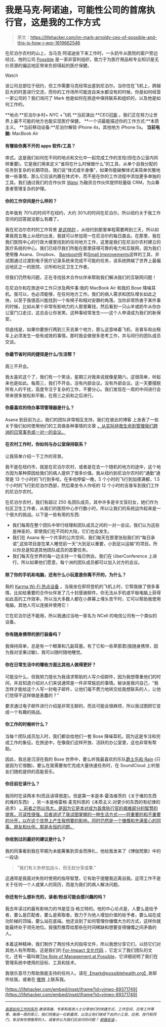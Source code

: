 # 我是马克·阿诺迪，可能性公司的首席执行官，这是我的工作方式

> 原文：<https://lifehacker.com/im-mark-arnoldy-ceo-of-possible-and-this-is-how-i-wor-1619662546>

在尼泊尔农村的山上，当马克·阿诺迪坐下来工作时，一头奶牛从医院的窗户旁边经过。他的公司 [Possible](http://possiblehealth.org/) 是一家非营利组织，致力于为医疗用品和专业知识是无价资源的偏远地区带来负担得起的医疗保健。

Watch

该公司总部位于纽约，但工作需要马克经常出差到尼泊尔。当你住在飞机上，跨越巨大的时差进行交流，而你的工作场所可能连自来水都没有的时候，你是如何经营一家公司的？我们询问了 Mark 他是如何在旅途中保持联系和组织的，以及他是如何工作的。

**地点:**尼泊尔乡村+ NYC +飞机
**当前演出:**CEO[可能](http://www.possiblehealth.org/) 。我们正在努力让世界上最不可能的地方也能实现医疗保健。
**一个词最能描述你的工作方式:**本质主义。
**当前移动设备:**尼泊尔解锁 iPhone 4s，其他地方 iPhone 5s。
**当前电脑:** MacBook Air

#### **有哪些你离不开的 apps 软件/工具？**

体式。这是我们如何在不同的地点和文化中一起完成工作的支柱(但在办公室内同样重要)。它是我们用来定义“谁将在什么时候做什么”的工具，从单个自我分配的任务到复杂的长期项目。我们说“体式或半身像”，如果你能破解体式来简单优雅地做一些事情，那么它应该内置在体式中，而不是在你的工作流程中添加更多单独的工具。我们通过我们的合作伙伴 [Watsi](http://bit.ly/PossibleWatsi) 为融资合作伙伴提供轻量级 CRM，为众筹患者管理复杂的护理。

#### 你的工作空间是什么样的？

去年我有 70%的时间不在纽约，大约 30%的时间在尼泊尔。所以纽约关于我工作空间的回答就没那么有趣了。

我在尼泊尔农村的工作背景 [是这样的](http://bit.ly/bhclouds) 。从纽约到那里单程需要两到三天，所以如果我周五晚上从纽约出发，我就可以参加周一在尼泊尔的每日晨会。在那里，我在我们医院中心的行政大楼里找到的任何地方工作，这里是我们在尼泊尔农村建立的医疗系统的中心。我们已经尽我们所能在那里获得可靠的电力和互联网，因为我们使用像 Asana、Dropbox、 [BambooHR](http://www.bamboohr.com/) 和[Small Improvements](https://www.small-improvements.com/)这样的工具，并试图通过过渡到电子医疗记录系统来完成不可能的任务，该系统跨越了世界上最偏远地区之一的医院、诊所和社区卫生工作者。

但我们仍然有问题，正在寻找技术合作伙伴来帮助我们解决我们的互联网问题！

在尼泊尔和在旅途中工作只涉及两件事:我的 MacBook Air 和我的 Bose 降噪耳机。我可以，也必须能够，在任何地方工作。我们的病人需求和团队增长如此之快，以至于我很高兴能找到一个有椅子和相对安静的角落。当你非常热衷于某件事的时候，比如从某个非常有影响力的人那里筹钱，然后看到一只山羊或奶牛从你办公室门口走过，这总会让你发笑。这种事经常发生——这个人申请成为我们的新保安。

但底线是，如果你要旅行两到三天去某个地方，那么这意味着飞机、吉普车和出租车上必须发生一些有成效的事情。那时我会做很多思考工作，并与同行的团队成员交谈。

#### 你最节省时间的捷径是什么/生活帮？

周三不开会。

我太喜欢这个了，我们有一个笑话，星期三对我来说就像星期六。这很简单，听起来也是如此。每周三，我们不开会。没有内部会议。没有外部会议。这一天要摆脱所有人的干扰，高度专注于复杂的工作，不要分心。我们发现在一周的中间进行会带来很多放松和平衡，在周三之前和之后进行。

#### 你最喜欢的待办事项管理器是什么？

Asana 到目前为止。我们的团队非常相互支持，我们在彼此的博客 上发表了一些关于我们如何使用他们的工具做各种事情的文章 [，从实际拯救生命到管理我们跨洲的日常事务或一对一的会议。](http://possiblehealth.org/blog/asana-management-technology-nepal/)

#### 在农村工作时，你如何与办公室保持联系？

让我简单介绍一下工作的背景。

我不是在纽约市，就是在尼泊尔农村，或者是在去一个随机的地方的途中，这个地方因为某种原因给我们的病人提供了很多价值。我从纽约到尼泊尔农村的“通勤”通常是 13 个小时的飞行到多哈，在多哈停留一晚，5 个小时的飞行到加德满都，1.5 个小时的飞行到尼泊尔西部，然后乘坐令人作呕的 12 个小时的吉普车到我们工作的尼泊尔农村。

在尼泊尔农村，我们有超过 250 名团队成员，其中许多是半文盲妇女，她们作为社区卫生工作者，从我们的医院中心步行数小时。所以让我们的系统运作起来是一个很大的挑战。以下是一些有用的东西:

*   我们每周在整个团队中举行经理和团队成员之间的一对一会议。我们认为这些是神圣的，即使我们在不同的大陆，它们也会发生。
*   我们在 Asana 有一个共享的公共空间，我们每天在那里张贴我们的“每日承诺”,这些项目是在某人睡觉前一天“大到足以重要，小到足以运输”的项目。所以你总是知道其他团队成员的首要任务。
*   我们每天在世界的每一边主持一个每日例会。我们在 UberConference 上进行，所以如果他们愿意，每个洲的团队成员都可以加入对方的会议。

#### 除了你的手机和电脑，还有什么小玩意是你离不开的，为什么？

我的 [Karma Wi-Fi 热点设备](https://lifehacker.com/five-best-mobile-hotspots-1523254435) 。当我坐在即将登机的飞机上时，它帮我做了很多事情，比如给重要的合作伙伴发了几十封感谢邮件。你无法从手机或平板电脑上获得如此高的工作效率，所以当大多数人都在小屏幕上埋头苦干时，它可以帮助我使用电脑。其他人可以连接并使用它！

它在尼泊尔还不能用，所以我通过当地一家名为 NCell 的电信公司有一个类似的设备。

#### 你有随身携带的旅行装备吗？

我保持简单，总是有一个眼罩和几副耳塞。有了它和一些苯那君(我随身携带，因为我对坚果过敏)，我可以随时随地睡觉。

#### 你在日常生活中的哪些方面比其他人做得更好？

可能没什么，但我努力擅长为我请求帮助的人写介绍邮件，因为我想尊重他们的时间，并且知道介绍对人们来说通常是一件非常尴尬的事情。秘诀是我问自己，“我怎样才能给这个人写一封电子邮件，让他们毫不费力地转交给我想联系的人，让他们觉得不这样做是愚蠢的？”

要求通过电子邮件进行介绍是非常无聊的，而且可能会很麻烦，所以我试图把它变成一个有趣的挑战。

#### 你工作的时候听什么？

当每个团队成员加入时，我们都会给他们一套 Bose 降噪耳机，因为这是专注和完成工作的象征。在旅途中，在像我们这样开放、活跃的办公室里，这也非常有帮助。

因此，我总是沉浸在我的 Bose 世界中，要么听我最喜欢的乐队[爵士乐和 Rain](http://jazzandrain.com/) (只是因为它很酷)，要么在我需要匆忙完成大量快速任务时，在 SoundCloud 上听朋友们随机提供的高能音乐。

#### 你目前在读什么？

我同时在读两本书(而且读得很差)。但是第一本是本·霍洛维茨的《关于难的东西的难的东西》 ，另一本是格雷格·麦克科恩的《本质主义:对更少的东西的有纪律的追求》 [。前者之所以伟大，是因为它是本对成为首席执行官的艰难部分的智慧的提炼，可读性很强。后者讲述了我试图掌握的一种生活方式——将重要的和不重要的分开，以在这个世界上产生我想要的影响，同时仍然是一个慷慨和充满爱心的同事、朋友和伙伴。那是永恒的问题。](http://www.amazon.com/Essentialism-The-Disciplined-Pursuit-Less/dp/0804137382?asc_campaign=InlineText&asc_refurl=https://lifehacker.com/im-mark-arnoldy-ceo-of-possible-and-this-is-how-i-wor-1619662546&asc_source=&tag=kinjalifehackerlink-20)

#### 你收到过的最好的建议是什么？

我的同事看到我在早期为未能筹集到资金而挣扎，他给我发来了《博伽梵歌》中的一段话:

> "我们有义务参加战斗，但无权分享成果."

这通常是我面对失败时使用的指导智慧，它有助于提醒我远离自我。这项工作不是关于任何一个人或某人的简历，而是为我们的病人解决问题。

#### 你还有什么想补充的，读者/粉丝可能会感兴趣的吗？

我去年读过的最有影响力的书是亚当·格兰特的。他的中心论点是，人要么是给予者，要么是匹配者，要么是索取者。致力于为他人增加价值的给予者，要么站在成功阶梯的顶端，要么站在底端。他还谈到了如何管理你慷慨大方的方式，这样你就能最终处于领先地位。我强烈推荐给那些在时间稀缺和想要变得慷慨之间矛盾的人。

本着这种精神，我们制作了两份伟大的指导文件，所以我想分享它们，以防它们对其他人有所帮助。这是我们的 [For-Impact 文化代码](http://bit.ly/possibleculture) ，它定义了我们团队的文化，还有一篇叫做[The Role of Management at Possible](http://bit.ly/2014mgmtrole)，它详细说明了我们在管理系统中使用的目标、工具和技术。

我很乐意尽力帮助我能支持的任何人。请在[【mark@possiblehealth.org】](mailto:mark@possiblehealth.org)发邮件给我，或者在 [推特](http://www.twitter.com/markarnoldy) 上联系我。

 [https://lifehacker.com/embed/inset/iframe?id=vimeo-89371749](https://lifehacker.com/embed/inset/iframe?id=vimeo-89371749) 

* * *

<small></small>*[<small>*我是如何工作的系列*</small>](http://lifehacker.com/how-i-work/) <small>*邀请英雄、专家和高效人士分享他们的快捷方式、工作空间、日常工作等等。每隔一周的周三，我们将推出一位新嘉宾，以及让他们继续下去的小工具、应用、技巧和窍门。有没有你想推荐的人，或者你认为我们应该问的问题？*</small> [<small>*邮箱安迪*</small>](mailto:andy@lifehacker.com) <small>*。*</small>*